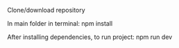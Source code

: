 Clone/download repository

In main folder in terminal:
npm install

After installing dependencies, to run project:
npm run dev